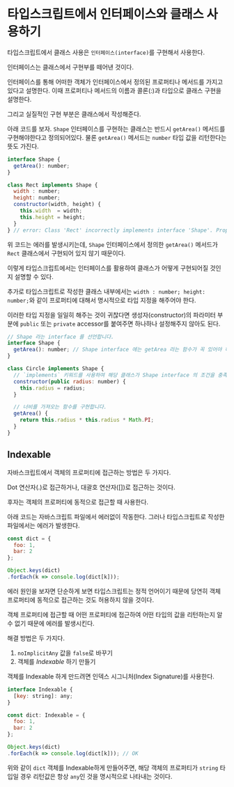 # 타입스크립트에서 인터페이스와 클래스 사용하기

타입스크립트에서 클래스 사용은 `인터페이스(interface)`를 구현해서 사용한다.

인터페이스는 클래스에서 구현부를 떼어낸 것이다.

인터페이스를 통해 어떠한 객체가 인터페이스에서 정의된 프로퍼티나 메서드를 가지고 있다고 설명한다. 이때 프로퍼티나 메서드의 이름과 콜론(:)과 타입으로 클래스 구현을 설명한다.

그리고 실질적인 구현 부분은 클래스에서 작성해준다.

아래 코드를 보자. `Shape` 인터페이스를 구현하는 클래스는 반드시 `getArea()` 메서드를 구현해야한다고 정의되어있다.
물론 `getArea()` 메서드는 `number` 타입 값을 리턴한다는 뜻도 가진다.

```javascript
interface Shape {
  getArea(): number;
}

class Rect implements Shape {
  width : number;
  height: number;
  constructor(width, height) {
    this.width  = width;
    this.height = height;
  }
} // error: Class 'Rect' incorrectly implements interface 'Shape'. Property 'getArea' is missing in type 'Rect'.
```
위 코드는 에러를 발생시키는데, `Shape` 인터페이스에서 정의한 `getArea()` 메서드가 `Rect` 클래스에서 구현되어 있지 않기 때문이다.

이렇게 타입스크립트에서는 인터페이스를 활용하여 클래스가 어떻게 구현되어질 것인지 설명할 수 있다.

추가로 타입스크립트로 작성한 클래스 내부에서는 `width : number; height: number;`와 같이 프로퍼티에 대해서 명시적으로 타입 지정을 해주어야 한다.

이러한 타입 지정을 일일히 해주는 것이 귀찮다면 생성자(constructor)의 파라미터 부분에 `public` 또는 `private` accessor를 붙여주면 하나하나 설정해주지 않아도 된다.

```javascript
// Shape 라는 interface 를 선언합니다.
interface Shape {
  getArea(): number; // Shape interface 에는 getArea 라는 함수가 꼭 있어야 하며 해당 함수의 반환값은 숫자입니다.
}

class Circle implements Shape {
  // `implements` 키워드를 사용하여 해당 클래스가 Shape interface 의 조건을 충족하겠다는 것을 명시합니다.
  constructor(public radius: number) {
    this.radius = radius;
  }

  // 너비를 가져오는 함수를 구현합니다.
  getArea() {
    return this.radius * this.radius * Math.PI;
  }
}

```

## Indexable

자바스크립트에서 객체의 프로퍼티에 접근하는 방법은 두 가지다.

Dot 연산자(.)로 접근하거나, 대괄호 연산자([])로 접근하는 것이다.

후자는 객체의 프로퍼티에 동적으로 접근할 때 사용한다.

아래 코드는 자바스크립트 파일에서 에러없이 작동한다. 그러나 타입스크립트로 작성한 파일에서는 에러가 발생한다.

```javascript
const dict = {
  foo: 1,
  bar: 2
};

Object.keys(dict)
.forEach(k => console.log(dict[k]));
```

에러 원인을 보자면 단순하게 보면 타입스크립트는 정적 언어이기 때문에 당연히 객체 프로퍼티에 동적으로 접근하는 것도 허용하지 않을 것이다.

객체 프로퍼티에 접근할 때 어떤 프로퍼티에 접근하여 어떤 타입의 값을 리턴하는지 알 수 없기 때문에 에러를 발생시킨다.

해결 방법은 두 가지다.
1. `noImplicitAny` 값을 `false`로 바꾸기
2. 객체를 _Indexable_ 하기 만들기

객체를 Indexable 하게 만드려면 인덱스 시그니처(Index Signature)를 사용한다.

```javascript
interface Indexable {
  [key: string]: any;
}

const dict: Indexable = {
  foo: 1,
  bar: 2
};

Object.keys(dict)
.forEach(k => console.log(dict[k])); // OK
```

위와 같이 `dict` 객체를 Indexable하게 만들어주면, 해당 객체의 프로퍼티가 `string` 타입일 경우 리턴값은 항상 `any`인 것을 명시적으로 나타내는 것이다.




